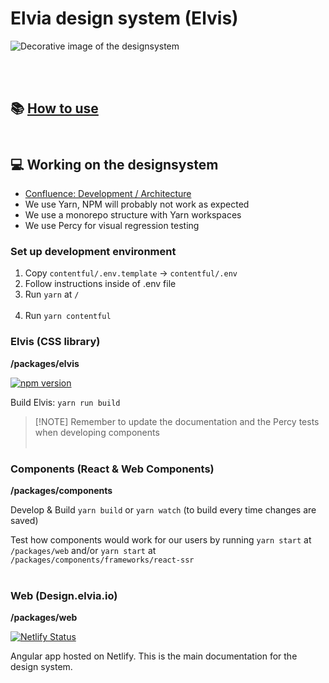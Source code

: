 # Elvia design system (Elvis)

![Decorative image of the designsystem](https://design.elvia.io/assets/HomeIllustration.png)

</br> </br>

## 📚 [How to use](https://design.elvia.io/)</br></br>

## 💻 Working on the designsystem

- [Confluence: Development / Architecture](https://elvia.atlassian.net/wiki/spaces/TEAMATOM/pages/309562041/Utvikling+og+arkitektur)
- We use Yarn, NPM will probably not work as expected
- We use a monorepo structure with Yarn workspaces
- We use Percy for visual regression testing

### Set up development environment

1. Copy `contentful/.env.template` -> `contentful/.env`
2. Follow instructions inside of .env file
3. Run `yarn` at `/` </br> </br>
4. Run `yarn contentful`

### Elvis (CSS library)

**/packages/elvis**

[![npm version](https://badge.fury.io/js/%40elvia%2Felvis.svg)](https://badge.fury.io/js/%40elvia%2Felvis)

Build Elvis: `yarn run build`

> [!NOTE] Remember to update the documentation and the Percy tests when developing components </br> </br>

### Components (React & Web Components)

**/packages/components**

Develop & Build `yarn build` or `yarn watch` (to build every time changes are saved)

Test how components would work for our users by running `yarn start` at `/packages/web` and/or `yarn start` at
`/packages/components/frameworks/react-ssr` </br> </br>

### Web (Design.elvia.io)

**/packages/web**

[![Netlify Status](https://api.netlify.com/api/v1/badges/a7c263fb-8570-458d-8d9e-4fb84fbb2f8e/deploy-status)](https://app.netlify.com/sites/elvis-designsystem/deploys)

Angular app hosted on Netlify. This is the main documentation for the design system.
